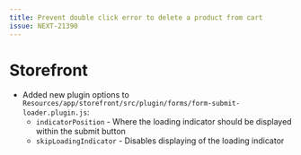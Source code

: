 ```yaml
---
title: Prevent double click error to delete a product from cart
issue: NEXT-21390
---
```

# Storefront
* Added new plugin options to `Resources/app/storefront/src/plugin/forms/form-submit-loader.plugin.js`:
    * `indicatorPosition` - Where the loading indicator should be displayed within the submit button
    * `skipLoadingIndicator` - Disables displaying of the loading indicator

